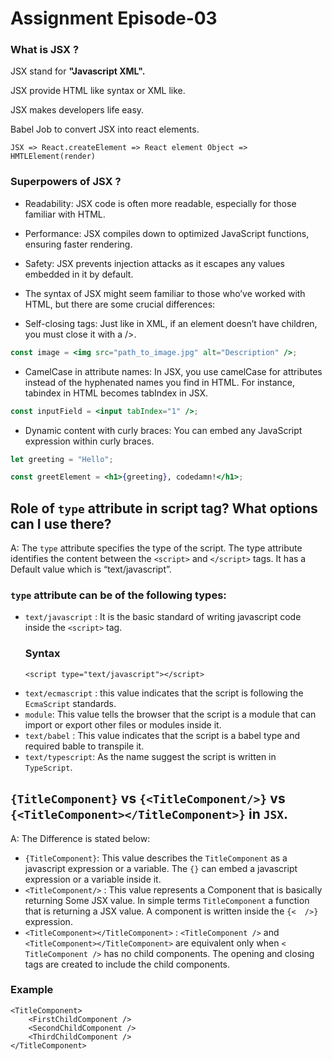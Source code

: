 # Assignment Episode-03

### What is JSX ?

<p>JSX stand for <strong>"Javascript XML".</strong></p>
<p>JSX provide HTML like syntax or XML like.</p>
<p>JSX makes developers life easy.</p>
<p>Babel Job to convert JSX into react elements.</p>

    JSX => React.createElement => React element Object => HMTLElement(render)

### Superpowers of JSX ?

- Readability: JSX code is often more readable, especially for those familiar with HTML.

- Performance: JSX compiles down to optimized JavaScript functions, ensuring faster rendering.

- Safety: JSX prevents injection attacks as it escapes any values embedded in it by default.

- The syntax of JSX might seem familiar to those who’ve worked with HTML, but there are some crucial differences:

- Self-closing tags: Just like in XML, if an element doesn’t have children, you must close it with a />.

```jsx
const image = <img src="path_to_image.jpg" alt="Description" />;
```

- CamelCase in attribute names: In JSX, you use camelCase for attributes instead of the hyphenated names you find in HTML. For instance, tabindex in HTML becomes tabIndex in JSX.

```jsx
const inputField = <input tabIndex="1" />;
```

- Dynamic content with curly braces: You can embed any JavaScript expression within curly braces.

```jsx
let greeting = "Hello";

const greetElement = <h1>{greeting}, codedamn!</h1>;
```


## Role of `type` attribute in script tag? What options can I use there?
A: The `type` attribute specifies the type of the script. The type attribute identifies the content between the `<script>` and `</script>` tags. It has a Default value which is “text/javascript”.
### `type` attribute can be of the following types:
- `text/javascript` : It is the basic standard of writing javascript code inside the `<script>` tag.
    ### Syntax
    ```
    <script type="text/javascript"></script>
    ```
- `text/ecmascript` : this value indicates that the script is following the `EcmaScript` standards.
- `module`: This value tells the browser that the script is a module that can import or export other files or modules inside it.
- `text/babel` : This value indicates that the script is a babel type and required bable to transpile it.
- `text/typescript`: As the name suggest the script is written in `TypeScript`.

## `{TitleComponent}` vs `{<TitleComponent/>}` vs `{<TitleComponent></TitleComponent>}` in `JSX`.
A: The Difference is stated below:
- `{TitleComponent}`: This value describes the `TitleComponent` as a javascript expression or a variable. 
The `{}` can embed a javascript expression or a variable inside it.
- `<TitleComponent/>` : This value represents a Component that is basically returning Some JSX value. In simple terms `TitleComponent` a function that is returning a JSX value.
A component is written inside the `{<  />}` expression.
- `<TitleComponent></TitleComponent>` :  `<TitleComponent />` and `<TitleComponent></TitleComponent>` are equivalent only when `< TitleComponent />` has no child components. The opening and closing tags are created to include the child components.
### Example
```
<TitleComponent>
    <FirstChildComponent />
    <SecondChildComponent />
    <ThirdChildComponent />
</TitleComponent>
```
